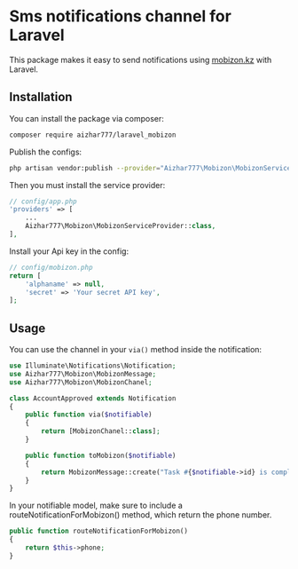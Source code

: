 # Sms notifications channel for Laravel
This package makes it easy to send notifications using [mobizon.kz](//mobizon.kz) with Laravel.

## Installation

You can install the package via composer:

```bash
composer require aizhar777/laravel_mobizon
```

Publish the configs:
```bash
php artisan vendor:publish --provider="Aizhar777\Mobizon\MobizonServiceProvider"
```

Then you must install the service provider:
```php
// config/app.php
'providers' => [
    ...
    Aizhar777\Mobizon\MobizonServiceProvider::class,
],
```

Install your Api key in the config:
```php
// config/mobizon.php
return [
    'alphaname' => null,
    'secret' => 'Your secret API key',
];
```

## Usage

You can use the channel in your `via()` method inside the notification:

```php
use Illuminate\Notifications\Notification;
use Aizhar777\Mobizon\MobizonMessage;
use Aizhar777\Mobizon\MobizonChanel;

class AccountApproved extends Notification
{
    public function via($notifiable)
    {
        return [MobizonChanel::class];
    }

    public function toMobizon($notifiable)
    {
        return MobizonMessage::create("Task #{$notifiable->id} is complete!");
    }
}
```

In your notifiable model, make sure to include a routeNotificationForMobizon() method, which return the phone number.

```php
public function routeNotificationForMobizon()
{
    return $this->phone;
}
```